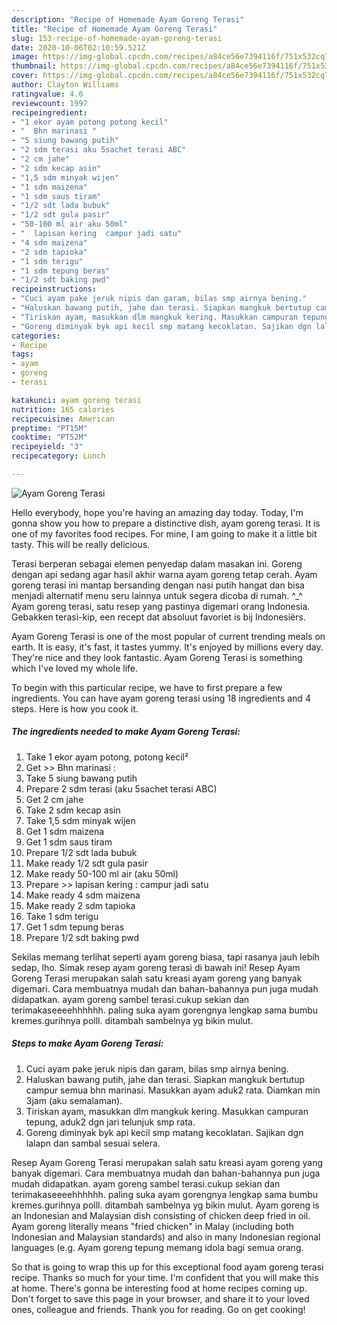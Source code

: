 ```yaml
---
description: "Recipe of Homemade Ayam Goreng Terasi"
title: "Recipe of Homemade Ayam Goreng Terasi"
slug: 153-recipe-of-homemade-ayam-goreng-terasi
date: 2020-10-06T02:10:59.521Z
image: https://img-global.cpcdn.com/recipes/a84ce56e7394116f/751x532cq70/ayam-goreng-terasi-foto-resep-utama.jpg
thumbnail: https://img-global.cpcdn.com/recipes/a84ce56e7394116f/751x532cq70/ayam-goreng-terasi-foto-resep-utama.jpg
cover: https://img-global.cpcdn.com/recipes/a84ce56e7394116f/751x532cq70/ayam-goreng-terasi-foto-resep-utama.jpg
author: Clayton Williams
ratingvalue: 4.6
reviewcount: 1997
recipeingredient:
- "1 ekor ayam potong potong kecil"
- "  Bhn marinasi "
- "5 siung bawang putih"
- "2 sdm terasi aku 5sachet terasi ABC"
- "2 cm jahe"
- "2 sdm kecap asin"
- "1,5 sdm minyak wijen"
- "1 sdm maizena"
- "1 sdm saus tiram"
- "1/2 sdt lada bubuk"
- "1/2 sdt gula pasir"
- "50-100 ml air aku 50ml"
- "  lapisan kering  campur jadi satu"
- "4 sdm maizena"
- "2 sdm tapioka"
- "1 sdm terigu"
- "1 sdm tepung beras"
- "1/2 sdt baking pwd"
recipeinstructions:
- "Cuci ayam pake jeruk nipis dan garam, bilas smp airnya bening."
- "Haluskan bawang putih, jahe dan terasi. Siapkan mangkuk bertutup campur semua bhn marinasi. Masukkan ayam aduk2 rata. Diamkan min 3jam (aku semalaman)."
- "Tiriskan ayam, masukkan dlm mangkuk kering. Masukkan campuran tepung, aduk2 dgn jari telunjuk smp rata."
- "Goreng diminyak byk api kecil smp matang kecoklatan. Sajikan dgn lalapn dan sambal sesuai selera."
categories:
- Recipe
tags:
- ayam
- goreng
- terasi

katakunci: ayam goreng terasi 
nutrition: 165 calories
recipecuisine: American
preptime: "PT15M"
cooktime: "PT52M"
recipeyield: "3"
recipecategory: Lunch

---
```



![Ayam Goreng Terasi](https://img-global.cpcdn.com/recipes/a84ce56e7394116f/751x532cq70/ayam-goreng-terasi-foto-resep-utama.jpg)

Hello everybody, hope you're having an amazing day today. Today, I'm gonna show you how to prepare a distinctive dish, ayam goreng terasi. It is one of my favorites food recipes. For mine, I am going to make it a little bit tasty. This will be really delicious.

Terasi berperan sebagai elemen penyedap dalam masakan ini. Goreng dengan api sedang agar hasil akhir warna ayam goreng tetap cerah. Ayam goreng terasi ini mantap bersanding dengan nasi putih hangat dan bisa menjadi alternatif menu seru lainnya untuk segera dicoba di rumah. ^_^ Ayam goreng terasi, satu resep yang pastinya digemari orang Indonesia. Gebakken terasi-kip, een recept dat absoluut favoriet is bij Indonesiërs.

Ayam Goreng Terasi is one of the most popular of current trending meals on earth. It is easy, it's fast, it tastes yummy. It's enjoyed by millions every day. They're nice and they look fantastic. Ayam Goreng Terasi is something which I've loved my whole life.


To begin with this particular recipe, we have to first prepare a few ingredients. You can have ayam goreng terasi using 18 ingredients and 4 steps. Here is how you cook it.

<!--inarticleads1-->

##### The ingredients needed to make Ayam Goreng Terasi:

1. Take 1 ekor ayam potong, potong kecil²
1. Get  &gt;&gt; Bhn marinasi :
1. Take 5 siung bawang putih
1. Prepare 2 sdm terasi (aku 5sachet terasi ABC)
1. Get 2 cm jahe
1. Take 2 sdm kecap asin
1. Take 1,5 sdm minyak wijen
1. Get 1 sdm maizena
1. Get 1 sdm saus tiram
1. Prepare 1/2 sdt lada bubuk
1. Make ready 1/2 sdt gula pasir
1. Make ready 50-100 ml air (aku 50ml)
1. Prepare  &gt;&gt; lapisan kering : campur jadi satu
1. Make ready 4 sdm maizena
1. Make ready 2 sdm tapioka
1. Take 1 sdm terigu
1. Get 1 sdm tepung beras
1. Prepare 1/2 sdt baking pwd


Sekilas memang terlihat seperti ayam goreng biasa, tapi rasanya jauh lebih sedap, lho. Simak resep ayam goreng terasi di bawah ini! Resep Ayam Goreng Terasi merupakan salah satu kreasi ayam goreng yang banyak digemari. Cara membuatnya mudah dan bahan-bahannya pun juga mudah didapatkan. ayam goreng sambel terasi.cukup sekian dan terimakaseeeehhhhhh. paling suka ayam gorengnya lengkap sama bumbu kremes.gurihnya polll. ditambah sambelnya yg bikin mulut. 

<!--inarticleads2-->

##### Steps to make Ayam Goreng Terasi:

1. Cuci ayam pake jeruk nipis dan garam, bilas smp airnya bening.
1. Haluskan bawang putih, jahe dan terasi. Siapkan mangkuk bertutup campur semua bhn marinasi. Masukkan ayam aduk2 rata. Diamkan min 3jam (aku semalaman).
1. Tiriskan ayam, masukkan dlm mangkuk kering. Masukkan campuran tepung, aduk2 dgn jari telunjuk smp rata.
1. Goreng diminyak byk api kecil smp matang kecoklatan. Sajikan dgn lalapn dan sambal sesuai selera.


Resep Ayam Goreng Terasi merupakan salah satu kreasi ayam goreng yang banyak digemari. Cara membuatnya mudah dan bahan-bahannya pun juga mudah didapatkan. ayam goreng sambel terasi.cukup sekian dan terimakaseeeehhhhhh. paling suka ayam gorengnya lengkap sama bumbu kremes.gurihnya polll. ditambah sambelnya yg bikin mulut. Ayam goreng is an Indonesian and Malaysian dish consisting of chicken deep fried in oil. Ayam goreng literally means &#34;fried chicken&#34; in Malay (including both Indonesian and Malaysian standards) and also in many Indonesian regional languages (e.g. Ayam goreng tepung memang idola bagi semua orang. 

So that is going to wrap this up for this exceptional food ayam goreng terasi recipe. Thanks so much for your time. I'm confident that you will make this at home. There's gonna be interesting food at home recipes coming up. Don't forget to save this page in your browser, and share it to your loved ones, colleague and friends. Thank you for reading. Go on get cooking!
